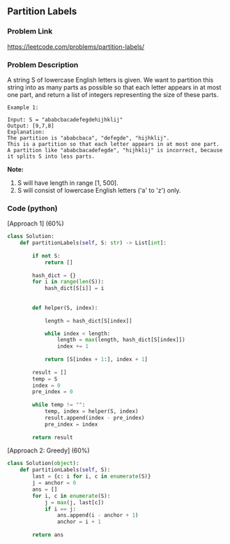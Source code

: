 ## Partition Labels

### Problem Link

https://leetcode.com/problems/partition-labels/

### Problem Description 

A string S of lowercase English letters is given. We want to partition this string into as many parts as possible so that each letter appears in at most one part, and return a list of integers representing the size of these parts.

```
Example 1:

Input: S = "ababcbacadefegdehijhklij"
Output: [9,7,8]
Explanation:
The partition is "ababcbaca", "defegde", "hijhklij".
This is a partition so that each letter appears in at most one part.
A partition like "ababcbacadefegde", "hijhklij" is incorrect, because it splits S into less parts.

```

**Note:**

1. S will have length in range [1, 500].
2. S will consist of lowercase English letters ('a' to 'z') only.

### Code (python)

[Approach 1] (60%) 

```python
class Solution:
    def partitionLabels(self, S: str) -> List[int]:
        
        if not S:
            return []
        
        hash_dict = {}
        for i in range(len(S)):
            hash_dict[S[i]] = i
            
        
        def helper(S, index):
            
            length = hash_dict[S[index]]

            while index < length:
                length = max(length, hash_dict[S[index]])
                index += 1
        
            return [S[index + 1:], index + 1]
        
        result = []
        temp = S
        index = 0
        pre_index = 0
        
        while temp != "":
            temp, index = helper(S, index)
            result.append(index - pre_index)
            pre_index = index
        
        return result
```

[Approach 2: Greedy] (60%) 

```python
class Solution(object):
    def partitionLabels(self, S):
        last = {c: i for i, c in enumerate(S)}
        j = anchor = 0
        ans = []
        for i, c in enumerate(S):
            j = max(j, last[c])
            if i == j:
                ans.append(i - anchor + 1)
                anchor = i + 1
            
        return ans
```